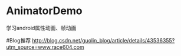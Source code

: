 # AnimatorDemo
学习android属性动画、帧动画

#Blog推荐
http://blog.csdn.net/guolin_blog/article/details/43536355?utm_source=www.race604.com